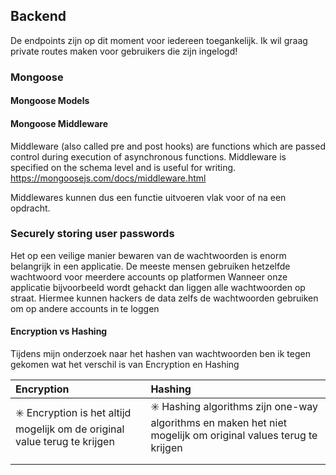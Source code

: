 ## Backend

De endpoints zijn op dit moment voor iedereen toegankelijk. Ik wil graag private routes maken voor gebruikers die zijn ingelogd!


### Mongoose

#### Mongoose Models

#### Mongoose Middleware
Middleware (also called pre and post hooks) are functions which are passed control during execution of asynchronous functions. Middleware is specified on the schema level and is useful for writing. https://mongoosejs.com/docs/middleware.html

Middlewares kunnen dus een functie uitvoeren vlak voor of na een opdracht.



### Securely storing user passwords

Het op een veilige manier bewaren van de wachtwoorden is enorm belangrijk in een applicatie.
De meeste mensen gebruiken hetzelfde wachtwoord voor meerdere accounts op platformen
Wanneer onze applicatie bijvoorbeeld wordt gehackt dan liggen alle wachtwoorden op straat.
Hiermee kunnen hackers de data zelfs de wachtwoorden gebruiken om op andere accounts in te loggen

#### Encryption vs Hashing

Tijdens mijn onderzoek naar het hashen van wachtwoorden ben ik tegen gekomen wat het verschil is van Encryption en Hashing

| Encryption                                                                                      | Hashing                                                                                                                           |
| :---------------------------------------------------------------------------------------------- | :-------------------------------------------------------------------------------------------------------------------------------- |
| :eight_spoked_asterisk: Encryption is het altijd mogelijk om de original value terug te krijgen | :eight_spoked_asterisk: Hashing algorithms zijn one-way algorithms en maken het niet mogelijk om original values terug te krijgen |
|                                                                                                 |                                                                                                                                   |
|                                                                                                 |                                                                                                                                   |
